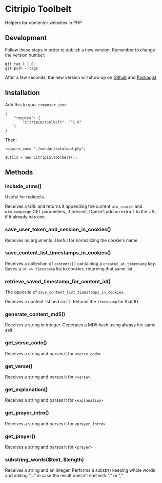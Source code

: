 # Citripio Toolbelt

Helpers for contentor websites in PHP

## Development

Follow these steps in order to publish a new version. Remember to change the version number:

```
git tag 1.1.0
git push --tags
```

After a few seconds, the new version will show up on [Github](https://github.com/citripio/toolbelt/releases) and [Packagist](https://packagist.org/packages/citripio/toolbelt)

## Installation

Add this to your `composer.json`

```
{
    "require": {
        "citripio/toolbelt": "^1.0"
    }
}

```

Then:

```
require_once "./vendor/autoload.php";

$utils = new Citripio\Toolbelt();
```

## Methods

### include_utms()

Useful for redirects.

Receives a URL and returns it appending the current `utm_source` and `utm_campaign` GET parameters, if present. Doesn't add an extra `?` to the URL if it already has one.

### save_user_token_and_session_in_cookies()

Receives no arguments. Useful for normalizing the cookie's name.

### save_content_list_timestamps_in_cookies()

Receives a collection of `contents[]` containing a `created_at_timestamp` key. Saves a `id => timestamp` list to cookies, returning that same list.

### retrieve_saved_timestamp_for_content_id()

The opposite of `save_content_list_timestamps_in_cookies`.

Receives a content list and an ID. Returns the `timestamp` for that ID.

### generate_content_md5()

Receives a string or integer. Generates a MD5 hash using always the same salt.

### get_verse_code()

Receives a string and parses it for `<verse_code>`

### get_verse()

Receives a string and parses it for `<verse>`

### get_explanation()

Receives a string and parses it for `<explanation>`

### get_prayer_intro()

Receives a string and parses it for `<prayer_intro>`

### get_prayer()

Receives a string and parses it for `<prayer>`

### substring_words($text, $length)

Receives a string and an integer. Performs a substr() keeping whole words and adding "..." in case the result doesn't end with "." or ","